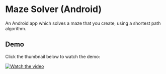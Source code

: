 # Maze Solver (Android)
An Android app which solves a maze that you create, using a shortest path algorithm.

## Demo
Click the thumbnail below to watch the demo:

[![Watch the video](https://img.youtube.com/vi/0ovdYHBHpPA/hqdefault.jpg)](https://youtu.be/0ovdYHBHpPA)
